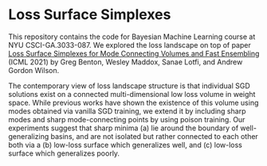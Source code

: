 # Loss Surface Simplexes 


This repository contains the code for Bayesian Machine Learning course at NYU CSCI-GA.3033-​087. We explored the loss landscape on top of paper [Loss Surface Simplexes for Mode Connecting Volumes and Fast Ensembling](https://arxiv.org/abs/2102.13042) (ICML 2021) by Greg Benton, Wesley Maddox, Sanae Lotfi, and Andrew Gordon Wilson. 

The contemporary view of loss landscape structure is that individual SGD solutions exist on a connected multi-dimensional low loss volume in weight space. While previous works have shown the existence of this volume using modes obtained via vanilla SGD training, we extend it by including sharp modes and sharp mode-connecting points by using poison training.  Our experiments suggest that sharp minima (a) lie around the boundary of well-generalizing basins, and are not isolated but rather connected to each other both via a (b) low-loss surface which generalizes well, and (c) low-loss surface which generalizes poorly. 
